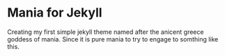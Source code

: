 # Mania for Jekyll
Creating my first simple jekyll theme named after the anicent greece goddess of mania. Since it is pure mania to try to engage to somthing like this.
